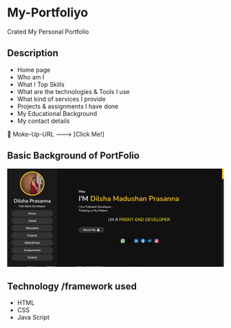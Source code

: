# My-Portfoliyo
Crated My Personal Portfolio

## Description

* Home page
* Who am I
* What I Top Skills
* What are the technologies & Tools I use
* What kind of services I provide
* Projects & assignments I have done
* My Educational Background
* My contact details

🌱 Moke-Up-URL ---> [Click Me!]

## Basic Background of PortFolio
<img src="assets/Readme/myportfolio.jpg">

## Technology /framework used
* HTML
* CSS
* Java Script
